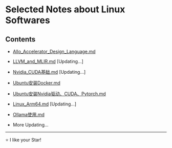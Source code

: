 # Selected Notes about Linux Softwares

## Contents

- [Allo_Accelerator_Design_Language.md](Allo_Accelerator_Design_Language.md)

- [LLVM_and_MLIR.md](LLVM_and_MLIR.md) [Updating...]

- [Nvidia_CUDA基础.md](Nvidia_CUDA基础.md) [Updating...]

- [Ubuntu安装Docker.md](Ubuntu安装Docker.md)

- [Ubuntu安装Nvidia驱动、CUDA、Pytorch.md](Ubuntu安装Nvidia驱动、CUDA、Pytorch.md)

- [Linux_Arm64.md](Linux_Arm64.md) [Updating...]

- [Ollama使用.md](Ollama使用.md)

- More Updating...

***
⭐ I like your Star!
